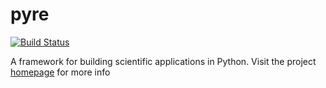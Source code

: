 # pyre

[![Build Status](https://travis-ci.org/PyreFramework/pyre.svg?branch=master)](https://travis-ci.org/PyreFramework/pyre)

A framework for building scientific applications in Python. Visit the project [homepage](http://pyre.orthologue.com) for more info
